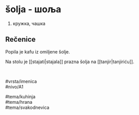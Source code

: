 # šolja - шоља

1. кружка, чашка

## Rečenice

Popila je kafu iz omiljene šolje.

Na stolu je [[stajati|stajala]] prazna šolja na [[tanjir|tanjiriću]].

<br>

#vrsta/imenica  
#nivo/A1  

#tema/kuhinja  
#tema/hrana  
#tema/svakodnevica  
